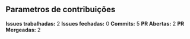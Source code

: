 ## Parametros de contribuições

**Issues trabalhadas:** 2
**Issues fechadas:** 0
**Commits:** 5
**PR Abertas:** 2
**PR Mergeadas:** 2


